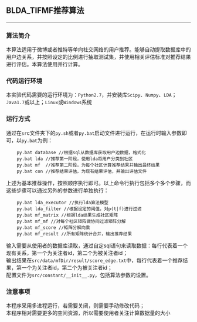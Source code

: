 ## BLDA_TIFMF推荐算法 ##


----------

### **算法简介**
 本算法适用于微博或者推特等单向社交网络的用户推荐。能够自动提取数据库中的用户边关系，并按照设定的比例进行抽取测试集，并使用相关评估标准对推荐结果进行评估。本算法使用并行计算。
### **代码运行环境**
本实验代码需要的运行环境为：`Python2.7`，并安装库`Scipy`、`Numpy`、`LDA`；`Java1.7`或以上；`Linux`或`Windows`系统
### **运行方式**
通过在`sr`c文件夹下的`py.sh`或者`py.bat`启动文件进行运行，在运行时输入参数即可，以`py.bat`为例：
```
    py.bat database //根据sql从数据库获取用户边数据，格式化
    py.bat lda //推荐第一阶段，使用lda将用户分类到社区
    py.bat mf  //推荐第二阶段，为每个社区计算推荐结果并输出最终结果
    py.bat con //推荐结果评估，为现有结果评估，并输出评估文件
```
上述为基本推荐操作，按照顺序执行即可。以上命令行执行包括多个多个步骤，而这些步骤可以通过另外的参数进行单独执行：
```
    py.bat lda_executor //执行lda算法模型
    py.bat lda_filter //根据设定的阈值，对p(t|f)进行过滤
    py.bat mf_matrix //根据lda结果生成社区矩阵
    py.bat mf_mf //对每个社区矩阵做协同过滤矩阵分解
    py.bat mf_score //矩阵分解向乘
    py.bat mf_result //所有矩阵统计合并，输出推荐结果
```
输入需要从使用者的数据库读取，通过自定sql语句来读取数据：每行代表着一个现有关系，第一个为关注者id，第二个为被关注者id；  
输出结果在`src/data/mfDir/result/score_edge.txt`中，每行代表着一个推荐结果，第一个为关注者id，第二个为被关注者id；  
配置文件为`src/constant/__init__.py`，包括算法参数的设置。
### **注意事项**
本程序采用多进程运行，若需要关闭，则需要手动修改代码；  
本程序相对需要更多的空间资源，所以需要使用者关注计算数据量的大小